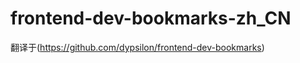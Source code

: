 frontend-dev-bookmarks-zh_CN
============================

翻译于(https://github.com/dypsilon/frontend-dev-bookmarks)
